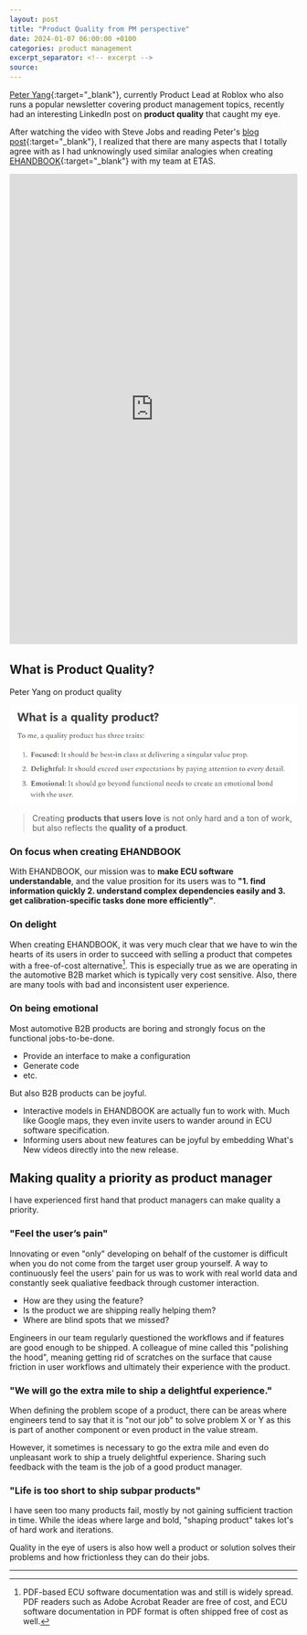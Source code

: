 ```yaml
---
layout: post
title: "Product Quality from PM perspective"
date: 2024-01-07 06:00:00 +0100
categories: product management
excerpt_separator: <!-- excerpt -->
source: 
---
```


[Peter Yang](https://www.linkedin.com/in/yangpeter/){:target="_blank"}, currently Product Lead at Roblox who also runs a popular newsletter covering product management topics, recently had an interesting LinkedIn post on **product quality**  that caught my eye.

After watching the video with Steve Jobs and reading Peter's [blog post](https://creatoreconomy.so/p/the-day-you-stopped-making-compromises){:target="_blank"}, I realized that there are many aspects that I totally agree with as I had unknowingly used similar analogies when creating [EHANDBOOK](http://www.etas.com/ehandbook){:target="_blank"} with my team at ETAS. 

<div class="embedded-linkedin-post">
<iframe src="https://www.linkedin.com/embed/feed/update/urn:li:ugcPost:7155220411431931905" height="823" width="504" frameborder="0" allowfullscreen="" title="Embedded post"></iframe>
</div>

<!-- excerpt -->

## What is Product Quality?

Peter Yang on product quality

![Peter Yang on product quality](/assets/posts/peter_yang_quote_product_quality2.jpg)

> Creating **products that users love** is not only hard and a ton of work, but also reflects the **quality of a product**. 

### On focus when creating EHANDBOOK

With EHANDBOOK, our mission was to **make ECU software understandable**, and the value prosition for its users was to **"1. find information quickly 2. understand complex dependencies easily and 3. get calibration-specific tasks done more efficiently"**. 

### On delight

When creating EHANDBOOK, it was very much clear that we have to win the hearts of its users in order to succeed with selling a product that competes with a free-of-cost alternative[^1]. This is especially true as we are operating in the automotive B2B market which is typically very cost sensitive. Also, there are many tools with bad and inconsistent user experience. 

### On being emotional

Most automotive B2B products are boring and strongly focus on the functional jobs-to-be-done.

* Provide an interface to make a configuration
* Generate code
* etc.

But also B2B products can be joyful. 

* Interactive models in EHANDBOOK are actually fun to work with. Much like Google maps, they even invite users to wander around in ECU software specification. 
* Informing users about new features can be joyful by embedding What's New videos directly into the new release. 

## Making quality a priority as product manager

I have experienced first hand that product managers can make quality a priority. 

### "Feel the user’s pain"

Innovating or even "only" developing on behalf of the customer is difficult when you do not come from the target user group yourself. 
A way to continuously feel the users' pain for us was to work with real world data and constantly seek qualiative feedback through customer interaction.

* How are they using the feature? 
* Is the product we are shipping really helping them? 
* Where are blind spots that we missed?

Engineers in our team regularly questioned the workflows and if features are good enough to be shipped. A colleague of mine called this "polishing the hood", meaning getting rid of scratches on the surface that cause friction in user workflows and ultimately their experience with the product. 

### "We will go the extra mile to ship a delightful experience."

When defining the problem scope of a product, there can be areas where engineers tend to say that it is "not our job" to solve problem X or Y as this is part of another component or even product in the value stream. 

However, it sometimes is necessary to go the extra mile and even do unpleasant work to ship a truely delightful experience. 
Sharing such feedback with the team is the job of a good product manager. 

### "Life is too short to ship subpar products"

I have seen too many products fail, mostly by not gaining sufficient traction in time. 
While the ideas where large and bold, "shaping product" takes lot's of hard work and iterations. 

Quality in the eye of users is also how well a product or solution solves their problems and how frictionless they can do their jobs.


<hr/>

[^1]: PDF-based ECU software documentation was and still is widely spread. PDF readers such as Adobe Acrobat Reader are free of cost, and ECU software documentation in PDF format is often shipped free of cost as well.